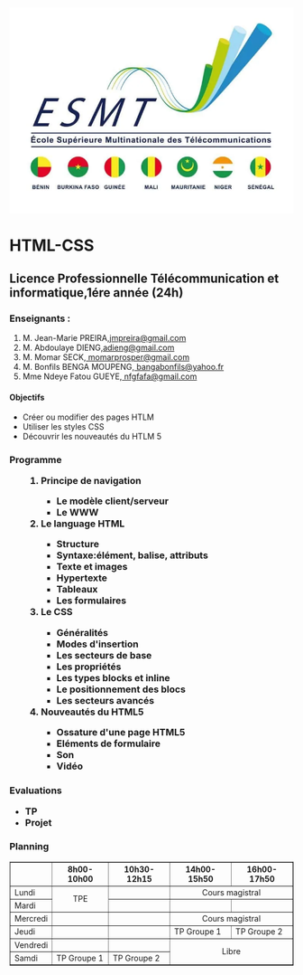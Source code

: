 <html lang="en">
<head>
    <meta charset="UTF-8">
    <meta http-equiv="X-UA-Compatible" content="IE=edge">
    <meta name="viewport" content="width=device-width, initial-scale=1.0">
</head>
<body>
<img src="logo esmt.jpg.webp" alt="" srcset="" style="display:block;margin: auto;">
<h1>HTML-CSS</h1>
<h2>Licence Professionnelle Télécommunication et informatique,1ére année (24h)</h2>
<h3>Enseignants :</h3>
<ol>
    <li> M. Jean-Marie PREIRA,<a href="mailto:jmpreira@gmail.com">jmpreira@gmail.com</a></li>
    <li> M. Abdoulaye DIENG,<a href="mailto: adieng@gmail.com">adieng@gmail.com</a></li>
    <li> M. Momar SECK,<a href="mailto:momarprosper@gmail.com"> momarprosper@gmail.com</a></li>
    <li> M. Bonfils BENGA MOUPENG,<a href="mailto: bangabonfils@yahoo.fr"> bangabonfils@yahoo.fr</a></li>
    <li> Mme Ndeye Fatou GUEYE,<a href="mailto: nfgfafa@gmail.com"> nfgfafa@gmail.com</a></li></ol>
    <h4>Objectifs</h4>
    <ul>
     <li>Créer ou modifier des pages HTLM</li>
     <li>Utiliser les styles CSS</li>
     <li>Découvrir les nouveautés du HTLM 5</li>
</ul>
<h3>Programme <ol><ol><li>Principe de navigation</li><ul><LI>Le modèle client/serveur</LI><LI>Le WWW</LI></ul>
    <li>Le language HTML</li><ul><li>Structure</li><li>Syntaxe:élément, balise, attributs</li><li>Texte et images</li><li>Hypertexte</li><li>Tableaux</li><li>Les formulaires</li></ul>
<li>Le CSS</li><ul><li>Généralités</li><li>Modes d'insertion</li><li>Les secteurs de base</li><li>Les propriétés</li><li>Les types blocks et inline</li><li>Le positionnement des blocs</li>
<li>Les secteurs avancés</li></ul><li>Nouveautés du HTML5</li><ul><li>Ossature d'une page HTML5</li><li>
    Eléments de formulaire
</li><li>Son</li><li>Vidéo</li></ul>
</ol>
</h3>
<h3>Evaluations <ul><li>TP</li><li>Projet</li></ul></h3>
<h3>Planning</h3>
<table border="1" cellspacing="0"> <tr>
    <th></th>
    <th> 8h00-10h00 </th>
    <th> 10h30-12h15 </th>
    <th> 14h00-15h50 </th>
    <th> 16h00-17h50 </th></tr>
    <tr>
       <td>Lundi</td>
       <td style="text-align: center;" rowspan="2">TPE</td>
       <td></td>
       <td style="text-align:center ;" colspan="2">Cours magistral</td></tr>
        <tr>
            <td>Mardi</td>
            <td></td>
            <td></td>
            <td></td>
        </tr>
        <tr>
            <td>Mercredi</td>
            <td></td>
            <td></td>
            <td style="text-align: center;" colspan="2">Cours magistral</td>
        </tr>
        <tr>
            <td>Jeudi</td>
            <td></td>
            <td></td>
            <td>TP Groupe 1</td>
            <td>TP Groupe 2</td>
        </tr>
        <tr>
            <td>Vendredi</td>
            <td></td>
            <td></td>
            <td style="text-align: center;" colspan="2" rowspan="2">Libre</td>
        </tr>
        <tr>
            <td>Samdi</td>
            <td>TP Groupe 1</td>
            <td>TP Groupe 2</td>
       </tr>
    </table>
